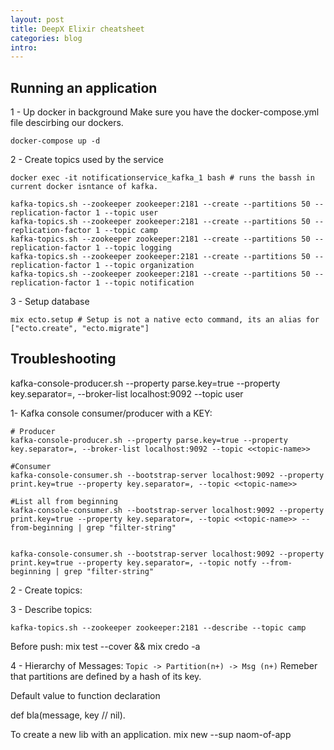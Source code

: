 ```yaml
---
layout: post
title: DeepX Elixir cheatsheet
categories: blog
intro:
---
```


## Running an application
1 - Up docker in background
Make sure you have the docker-compose.yml file descirbing our dockers.
```
docker-compose up -d
```


2 - Create topics used by the service
```
docker exec -it notificationservice_kafka_1 bash # runs the bassh in current docker isntance of kafka.

kafka-topics.sh --zookeeper zookeeper:2181 --create --partitions 50 --replication-factor 1 --topic user
kafka-topics.sh --zookeeper zookeeper:2181 --create --partitions 50 --replication-factor 1 --topic camp
kafka-topics.sh --zookeeper zookeeper:2181 --create --partitions 50 --replication-factor 1 --topic logging
kafka-topics.sh --zookeeper zookeeper:2181 --create --partitions 50 --replication-factor 1 --topic organization
kafka-topics.sh --zookeeper zookeeper:2181 --create --partitions 50 --replication-factor 1 --topic notification
```

3 - Setup database
```
mix ecto.setup # Setup is not a native ecto command, its an alias for ["ecto.create", "ecto.migrate"]
```

## Troubleshooting

kafka-console-producer.sh --property parse.key=true --property key.separator=, --broker-list localhost:9092 --topic user


1- Kafka console consumer/producer with a KEY:
```
# Producer
kafka-console-producer.sh --property parse.key=true --property key.separator=, --broker-list localhost:9092 --topic <<topic-name>>

#Consumer
kafka-console-consumer.sh --bootstrap-server localhost:9092 --property print.key=true --property key.separator=, --topic <<topic-name>>

#List all from beginning
kafka-console-consumer.sh --bootstrap-server localhost:9092 --property print.key=true --property key.separator=, --topic <<topic-name>> --from-beginning | grep "filter-string"


kafka-console-consumer.sh --bootstrap-server localhost:9092 --property print.key=true --property key.separator=, --topic notfy --from-beginning | grep "filter-string"
```

2 - Create topics:

3 - Describe topics:
```
kafka-topics.sh --zookeeper zookeeper:2181 --describe --topic camp
```

Before push:
mix test --cover && mix credo -a

4 - Hierarchy of Messages:
`Topic -> Partition(n+) -> Msg (n+)`
Remeber that partitions are defined by a hash of its key.


Default value to function declaration

def bla(message, key // nil).

To create a new lib with an application.
mix new --sup naom-of-app

